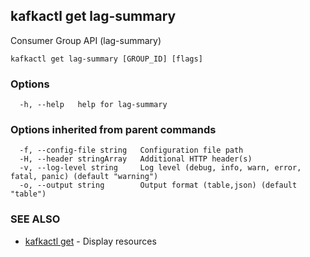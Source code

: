 ## kafkactl get lag-summary

Consumer Group API (lag-summary)

```
kafkactl get lag-summary [GROUP_ID] [flags]
```

### Options

```
  -h, --help   help for lag-summary
```

### Options inherited from parent commands

```
  -f, --config-file string   Configuration file path
  -H, --header stringArray   Additional HTTP header(s)
  -v, --log-level string     Log level (debug, info, warn, error, fatal, panic) (default "warning")
  -o, --output string        Output format (table,json) (default "table")
```

### SEE ALSO

* [kafkactl get](kafkactl_get.md)	 - Display resources

